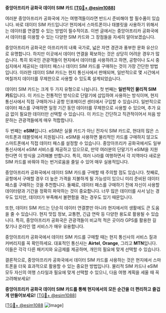 **중앙아프리카 공화국 데이터 SIM 카드 [[TG💪+ @esim1088](https://t.me/s/esim1088)]**

여러분 중앙아프리카 공화국에 가는 여행객들이라면 반드시 준비해야 할 필수품이 있습니다. 바로 데이터 SIM 카드입니다! 현지에서 스마트폰이나 태블릿을 사용하기 위해서는 데이터를 연결할 수 있는 방법이 필수적이죠. 이번 글에서는 중앙아프리카 공화국에서 데이터를 이용할 수 있는 다양한 SIM 카드와 그 장점들을 자세히 알아보겠습니다.

중앙아프리카 공화국은 아프리카의 내륙 국가로, 넓은 자연 경관과 풍부한 문화 유산으로 유명합니다. 하지만 이곳에서 데이터 연결을 확보하는 것은 상당히 어려운 경우가 많습니다. 특히 외국인 관광객들이 현지에서 데이터를 사용하려고 하면, 공항이나 도시 중심지에서 제공되는 데이터 패스나 데이터 SIM 카드를 구매하는 것이 가장 간단한 방법입니다. 이러한 데이터 SIM 카드는 현지 통신사에서 판매되며, 일반적으로 몇 시간에서 며칠까지 데이터를 무제한으로 사용할 수 있도록 설계되었습니다.

데이터 SIM 카드는 크게 두 가지 유형으로 나뉩니다. 첫 번째는 **일반적인 물리적 SIM 카드**입니다. 이 카드는 전통적인 방식으로 단말기에 삽입하여 사용하는 방식이며, 현지 통신사에서 직접 구매하거나 공항 인포메이션 센터에서 구입할 수 있습니다. 일반적으로 데이터 패스를 구매하면 일정 기간 동안 데이터를 무제한으로 사용할 수 있으며, 추가 요금 없이 필요한 데이터만 선택할 수 있습니다. 이 카드는 간단하고 직관적이어서 처음 방문하는 관광객들에게 매우 적합합니다.

두 번째는 **eSIM**입니다. eSIM은 실물 카드가 아닌 전자식 SIM 카드로, 현대의 많은 스마트폰과 태블릿에서 지원됩니다. eSIM을 사용하면 물리적인 카드를 구매하지 않고도 스마트폰에서 직접 데이터 패스를 설정할 수 있습니다. 중앙아프리카 공화국에서도 일부 통신사에서 eSIM 서비스를 제공하고 있으므로, 만약 여러분의 단말기가 eSIM을 지원한다면 이 방식을 고려해볼 만합니다. 특히, 여러 나라를 여행하면서 각 지역마다 새로운 SIM 카드를 바꿔야 하는 번거로움을 줄일 수 있어 매우 실용적입니다.

중앙아프리카 공화국에서 데이터 SIM 카드를 구매할 때 주의할 점도 있습니다. 첫째로, 공항에서 구매할 경우 더 높은 가격을 지불하게 될 가능성이 있으니 미리 준비된 데이터 패스를 구매하는 것을 추천합니다. 둘째로, 데이터 패스를 구매하기 전에 자신이 사용할 데이터량과 기간을 정확히 파악하는 것이 중요합니다. 너무 많은 데이터를 사서 남는 경우도 있지만, 데이터가 부족해서 불편함을 겪는 경우도 있기 때문입니다.

또한, 데이터 SIM 카드는 단순히 데이터 연결뿐만 아니라 현지에서의 생활에도 큰 도움을 줄 수 있습니다. 현지 맛집 정보, 교통편, 긴급 연락 등 다양한 용도로 활용될 수 있습니다. 특히, 중앙아프리카 공화국은 관광객들이 비교적 적은 곳이라 GPS를 활용한 길 찾기나 온라인 맵 서비스가 매우 유용합니다.

중앙아프리카 공화국에서 데이터 SIM 카드를 구매할 때는 현지 통신사의 서비스 질과 커버리지를 꼭 확인하세요. 대표적인 통신사는 **Airtel**, **Orange**, 그리고 **MTN**입니다. 이들은 각각 다른 패키지와 요금제를 제공하며, 개인의 필요에 맞게 선택할 수 있습니다.

결론적으로, 중앙아프리카 공화국에서 데이터 SIM 카드를 사용하는 것은 현지에서 스마트폰을 더욱 효과적으로 활용할 수 있는 중요한 방법입니다. 물리적 SIM 카드나 eSIM 모두 자신의 여행 스타일과 필요에 맞게 선택할 수 있으니, 다음 여행 계획을 세울 때 꼭 고려해보세요!

**중앙아프리카 공화국 데이터 SIM 카드를 통해 현지에서의 모든 순간을 더 편리하고 즐겁게 만들어보세요!** [[TG💪+ @esim1088](https://t.me/s/esim1088)]

[[TG💪+ @esim1088](https://t.me/s/esim1088) ![Image](https://i.postimg.cc/Y0z9fWf4/image.png)]